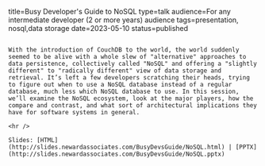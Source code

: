 title=Busy Developer's Guide to NoSQL
type=talk
audience=For any intermediate developer (2 or more years) audience
tags=presentation, nosql,data storage
date=2023-05-10
status=published
~~~~~~

With the introduction of CouchDB to the world, the world suddenly seemed to be alive with a whole slew of "alternative" approaches to data persistence, collectively called "NoSQL" and offering a "slightly different" to "radically different" view of data storage and retrieval. It’s left a few developers scratching their heads, trying to figure out when to use a NoSQL database instead of a regular database, much less which NoSQL database to use. In this session, we’ll examine the NoSQL ecosystem, look at the major players, how the compare and contrast, and what sort of architectural implications they have for software systems in general.
    
<hr />

Slides: [HTML](http://slides.newardassociates.com/BusyDevsGuide/NoSQL.html) | [PPTX](http://slides.newardassociates.com/BusyDevsGuide/NoSQL.pptx)
